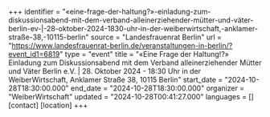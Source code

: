 +++
identifier = "«eine-frage-der-haltung?»-einladung-zum-diskussionsabend-mit-dem-verband-alleinerziehender-mütter-und-väter-berlin-ev-|-28-oktober-2024-1830-uhr-in-der-weiberwirtschaft,-anklamer-straße-38,-10115-berlin"
source = "Landesfrauenrat Berlin"
url = "https://www.landesfrauenrat-berlin.de/veranstaltungen-in-berlin/?event_id1=6819"
type = "event"
title = "«Eine Frage der Haltung!?» Einladung zum Diskussionsabend mit dem Verband alleinerziehender Mütter und Väter Berlin e.V. | 28. Oktober 2024 - 18:30 Uhr in der WeiberWirtschaft, Anklamer Straße 38, 10115 Berlin"
start_date = "2024-10-28T18:30:00.000"
end_date = "2024-10-28T18:30:00.000"
organizer = "WeiberWirtschaft"
updated = "2024-10-28T00:41:27.000"
languages = []
[contact]
[location]
+++